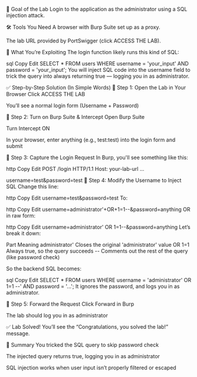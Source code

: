 🎯 Goal of the Lab
Login to the application as the administrator using a SQL injection attack.

🛠️ Tools You Need
A browser with Burp Suite set up as a proxy.

The lab URL provided by PortSwigger (click ACCESS THE LAB).

🧪 What You’re Exploiting
The login function likely runs this kind of SQL:

sql
Copy
Edit
SELECT * FROM users WHERE username = 'your_input' AND password = 'your_input';
You will inject SQL code into the username field to trick the query into always returning true — logging you in as administrator.

✅ Step-by-Step Solution (In Simple Words)
🔹 Step 1: Open the Lab in Your Browser
Click ACCESS THE LAB

You’ll see a normal login form (Username + Password)

🔹 Step 2: Turn on Burp Suite & Intercept
Open Burp Suite

Turn Intercept ON

In your browser, enter anything (e.g., test:test) into the login form and submit

🔹 Step 3: Capture the Login Request
In Burp, you'll see something like this:

http
Copy
Edit
POST /login HTTP/1.1
Host: your-lab-url
...

username=test&password=test
🔹 Step 4: Modify the Username to Inject SQL
Change this line:

http
Copy
Edit
username=test&password=test
To:

http
Copy
Edit
username=administrator'+OR+1=1--&password=anything
OR in raw form:

http
Copy
Edit
username=administrator' OR 1=1--&password=anything
Let’s break it down:

Part	Meaning
administrator'	Closes the original 'administrator' value
OR 1=1	Always true, so the query succeeds
--	Comments out the rest of the query (like password check)

So the backend SQL becomes:

sql
Copy
Edit
SELECT * FROM users WHERE username = 'administrator' OR 1=1 --' AND password = '...';
It ignores the password, and logs you in as administrator.

🔹 Step 5: Forward the Request
Click Forward in Burp

The lab should log you in as administrator

✅ Lab Solved!
You’ll see the “Congratulations, you solved the lab!” message.

🧠 Summary
You tricked the SQL query to skip password check

The injected query returns true, logging you in as administrator

SQL injection works when user input isn’t properly filtered or escaped

